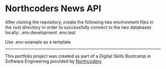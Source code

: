 # Northcoders News API

After cloning the repository, create the following two environment files in the root directory in order to successfully connect to the two databases locally:
.env.development
.env.test

Use .env-example as a template



--- 

This portfolio project was created as part of a Digital Skills Bootcamp in Software Engineering provided by [Northcoders](https://northcoders.com/)
